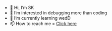 - 👋 Hi, I’m SK
- 👀 I’m interested in debugging more than coding
- 🌱 I’m currently learning wedD
- 📫 How to reach me = [Click here](https://www.linkedin.com/in/sumit-kumar-06b022213/)
